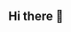 ## Hi there 👋

<!--
**Manahilasiff/Manahilasiff** is a ✨ _special_ ✨ repository because its `README.md` (this file) appears on your GitHub profile.

Here are some ideas to get you started:

### Hi there 👋  
* 👂 My name is **Manahil Asif**  
* 👩 Pronouns: **She/Her**  
* 🔭 I’m currently working on **penetration testing and vulnerability assessment projects during my internship at Detectra**  
* 🌱 I’m currently learning **advanced cybersecurity techniques, ethical hacking, and exploit development**  
* 🤝 I’m looking to collaborate on **open-source cybersecurity tools and CTF challenges**  
* 🤔 I’m looking for help with **improving my skills in bug bounty hunting and automation in penetration testing**  
* 💬 Ask me about **cybersecurity, ethical hacking, penetration testing methodologies, and securing web applications**  
* 📫 How to reach me: **[Your Email or LinkedIn/GitHub link]**  
* ❤️ I love **exploring security vulnerabilities, solving complex cybersecurity challenges, and learning new hacking techniques ethically**  
* ⚡ Fun fact: **I can spend hours debugging a security issue because I see it as solving a puzzle!**  

-->
